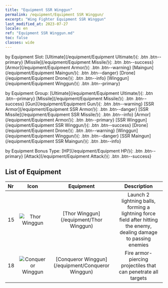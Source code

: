 ```yaml
---
title: "Equipment SSR Winggun"
permalink: /equipment/Equipment SSR Winggun/
excerpt: "Wing Fighter Equipment SSR Winggun"
last_modified_at: 2023-07-27
locale: en
ref: "Equipment SSR Winggun.md"
toc: false
classes: wide
---
```


  by Equipment Slot:  [Ultimate](/equipment/Equipment Ultimate/){: .btn .btn--primary}   [Missile](/equipment/Equipment Missile/){: .btn .btn--success}   [Armor](/equipment/Equipment Armor/){: .btn .btn--warning}   [Maingun](/equipment/Equipment Maingun/){: .btn .btn--danger}   [Drone](/equipment/Equipment Drone/){: .btn .btn--info}   [Winggun](/equipment/Equipment Winggun/){: .btn .btn--primary} 

  by Equipment Group:  [Ultimate](/equipment/Equipment Ultimate/){: .btn .btn--primary}   [Missile](/equipment/Equipment Missile/){: .btn .btn--success}   [Gun](/equipment/Equipment Gun/){: .btn .btn--warning}   [SSR Armor](/equipment/Equipment SSR Armor/){: .btn .btn--danger}   [SSR Missile](/equipment/Equipment SSR Missile/){: .btn .btn--info}   [Armor](/equipment/Equipment Armor/){: .btn .btn--primary}   [SSR Winggun](/equipment/Equipment SSR Winggun/){: .btn .btn--success}   [Drone](/equipment/Equipment Drone/){: .btn .btn--warning}   [Winggun](/equipment/Equipment Winggun/){: .btn .btn--danger}   [SSR Maingun](/equipment/Equipment SSR Maingun/){: .btn .btn--info} 

  by Equipment Bonus Type:  [HP](/equipment/Equipment HP/){: .btn .btn--primary}   [Attack](/equipment/Equipment Attack/){: .btn .btn--success} 

## List of Equipment

  |  Nr | Icon |      Equipment        |   Description   |
  |:----|:----:|:---------------:|:---------------:|
  | 15 | ![Thor Winggun](/images/equipment/fupao7.png) | [Thor Winggun](/equipment/Thor Winggun) | Launch 2 lightning balls, forming a lightning force field after hitting the enemy, dealing damage to passing enemies | 
  | 18 | ![Conqueror Winggun](/images/equipment/fupao6.png) | [Conqueror Winggun](/equipment/Conqueror Winggun) | Fire armor-piercing projectiles that can penetrate all targets | 
